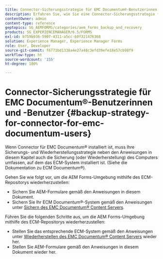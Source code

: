 ```yaml
---
title: Connector-Sicherungsstrategie für EMC Documentum®-Benutzerinnen und -Benutzer
description: Erfahren Sie, wie Sie eine Connector-Sicherungsstrategie für EMC Documentum®-Benutzerinnen und -Benutzer erstellen.
contentOwner: admin
content-type: reference
geptopics: SG_AEMFORMS/categories/aem_forms_backup_and_recovery
products: SG_EXPERIENCEMANAGER/6.5/FORMS
exl-id: b759b936-5907-4311-a5cc-60f321476368
solution: Experience Manager, Experience Manager Forms
role: User, Developer
source-git-commit: f6771bd1338a4e27a48c3efd39efe18e57cb98f9
workflow-type: ht
source-wordcount: '155'
ht-degree: 100%

---
```


# Connector-Sicherungsstrategie für EMC Documentum®-Benutzerinnen und -Benutzer {#backup-strategy-for-connector-for-emc-documentum-users}

Wenn Connector für EMC Documentum® installiert ist, muss Ihre Sicherungs- und Wiederherstellungsstrategie neben den Anweisungen in diesem Kapitel auch die Sicherung (oder Wiederherstellung) des Computers umfassen, auf dem das ECM-System installiert ist. (Siehe die Dokumentation zu ECM Documentum®).

Gehen Sie wie folgt vor, um die AEM Forms-Umgebung mithilfe des ECM-Repositorys wiederherzustellen:

* Sichern Sie AEM-Formulare gemäß den Anweisungen in diesem Dokument.
* Sichern Sie Ihr ECM Documentum®-System gemäß den Anweisungen unter [Sichern des EMC Documentum® Content Servers](/help/forms/using/admin-help/backing-recovering-emc-documentum-repository.md#back-up-the-emc-documentum-content-server).

Führen Sie die folgenden Schritte aus, um die AEM Forms-Umgebung mithilfe des ECM-Repositorys wiederherzustellen:

* Stellen Sie das entsprechende ECM-System gemäß den Anweisungen unter [Wiederherstellen des EMC Documentum® Content Servers](/help/forms/using/admin-help/backing-recovering-emc-documentum-repository.md#restore-the-emc-documentum-content-server) wieder her.
* Stellen Sie AEM-Formulare gemäß den Anweisungen in diesem Dokument wieder her.
